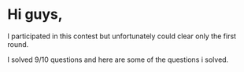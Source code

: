 # Hi guys,

I participated in this contest but unfortunately could clear only the first round.

I solved 9/10 questions and here are some of the questions i solved.
